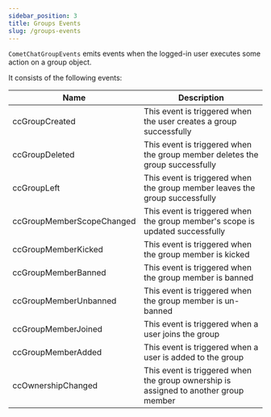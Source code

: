 ```yaml
---
sidebar_position: 3
title: Groups Events
slug: /groups-events
---
```


`CometChatGroupEvents` emits events when the logged-in user executes some action on a group object.

It consists of the following events:

| Name | Description | 
| ---- | ---- | 
| ccGroupCreated | This event is triggered when the user creates a group successfully | 
| ccGroupDeleted | This event is triggered when the group member deletes the group successfully | 
| ccGroupLeft | This event is triggered when the group member leaves the group successfully | 
| ccGroupMemberScopeChanged | This event is triggered when the group member's scope is updated successfully | 
| ccGroupMemberKicked | This event is triggered when the group member is kicked | 
| ccGroupMemberBanned | This event is triggered when the group member is banned | 
| ccGroupMemberUnbanned | This event is triggered when the group member is un-banned | 
| ccGroupMemberJoined | This event is triggered when a user joins the group | 
| ccGroupMemberAdded | This event is triggered when a user is added to the group | 
| ccOwnershipChanged | This event is triggered when the group ownership is assigned to another group member | 
